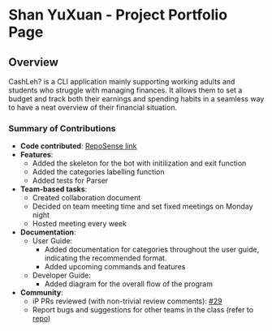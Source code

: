 # Shan YuXuan - Project Portfolio Page

## Overview

CashLeh? is a CLI application mainly supporting working adults and students who struggle with managing finances.
It allows them to set a budget and track both their earnings and spending habits in a seamless way to have a
neat overview of their financial situation.

### Summary of Contributions

* **Code contributed**: [RepoSense link](https://nus-cs2113-ay2324s1.github.io/tp-dashboard/?search=Xuan127&sort=groupTitle&sortWithin=title&timeframe=commit&mergegroup=&groupSelect=groupByRepos&breakdown=true&checkedFileTypes=docs~functional-code~test-code&since=2023-09-22&tabOpen=true&tabType=authorship&tabAuthor=mcmc101001&tabRepo=AY2324S1-CS2113-W12-2%2Ftp%5Bmaster%5D&authorshipIsMergeGroup=false&authorshipFileTypes=docs~functional-code~test-code&authorshipIsBinaryFileTypeChecked=false&authorshipIsIgnoredFilesChecked=false)
* **Features**:
    * Added the skeleton for the bot with initilization and exit function
    * Added the categories labelling function
    * Added tests for Parser
* **Team-based tasks**:
    * Created collaboration document
    * Decided on team meeting time and set fixed meetings on Monday night
    * Hosted meeting every week
* **Documentation**:
  * User Guide:
    * Added documentation for categories throughout the user guide, indicating the recommended format.
    * Added upcoming commands and features
  * Developer Guide:
    * Added diagram for the overall flow of the program
* **Community**:
  * iP PRs reviewed (with non-trivial review comments): [#29](https://github.com/nus-cs2113-AY2324S1/tp/pulls?q=is%3Aopen+is%3Apr+CS2113-T17-4+)
  * Report bugs and suggestions for other teams in the class (refer to [repo](https://github.com/xuan127/ped/issues))
